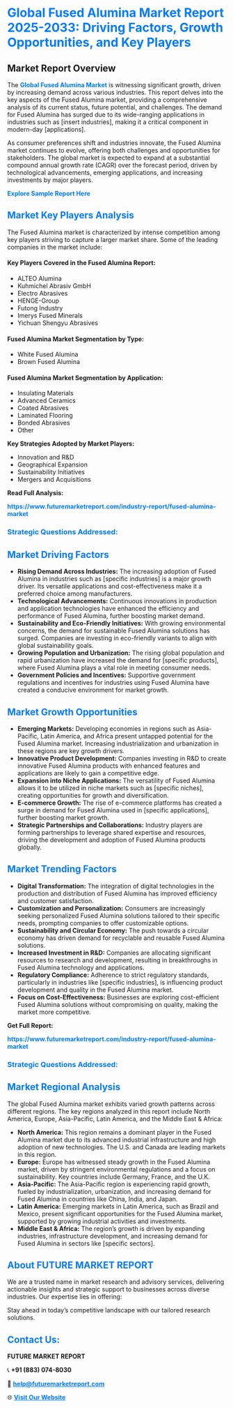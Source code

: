 <h1 style="color: #007BFF;">Global Fused Alumina Market Report 2025-2033: Driving Factors, Growth Opportunities, and Key Players</h1>

<section id="overview">
<h2>Market Report Overview</h2>
<p>The <a href="https://www.futuremarketreport.com/industry-report/fused-alumina-market" style="color: #007BFF; text-decoration: none;"><strong>Global Fused Alumina Market</strong></a> is witnessing significant growth, driven by increasing demand across various industries. This report delves into the key aspects of the Fused Alumina market, providing a comprehensive analysis of its current status, future potential, and challenges. The demand for Fused Alumina has surged due to its wide-ranging applications in industries such as [insert industries], making it a critical component in modern-day [applications].</p>
<p>As consumer preferences shift and industries innovate, the Fused Alumina market continues to evolve, offering both challenges and opportunities for stakeholders. The global market is expected to expand at a substantial compound annual growth rate (CAGR) over the forecast period, driven by technological advancements, emerging applications, and increasing investments by major players.</p>
</section>

<section id="overview">
<p><a href="https://www.futuremarketreport.com/request-sample/reportId=58660" style="color: #007BFF; text-decoration: none;"><strong>Explore Sample Report Here</strong></a></p>
</section>

<section id="key-players">
<h2 style="color: #007BFF;">Market Key Players Analysis</h2>
<p>The Fused Alumina market is characterized by intense competition among key players striving to capture a larger market share. Some of the leading companies in the market include:</p>
<h4>Key Players Covered in the Fused Alumina Report:</h4>
<ul><li>ALTEO Alumina</li><li>Kuhmichel Abrasiv GmbH</li><li>Electro Abrasives</li><li>HENGE-Group</li><li>Futong Industry</li><li>Imerys Fused Minerals</li><li>Yichuan Shengyu Abrasives</li></ul>
<h4>Fused Alumina Market Segmentation by Type:</h4>
<ul><li>White Fused Alumina</li><li>Brown Fused Alumina</li></ul>

<h4>Fused Alumina Market Segmentation by Application:</h4>
<ul><li>Insulating Materials</li><li>Advanced Ceramics</li><li>Coated Abrasives</li><li>Laminated Flooring</li><li>Bonded Abrasives</li><li>Other</li></ul>
<p><strong>Key Strategies Adopted by Market Players:</strong></p>
<ul>
<li>Innovation and R&D</li>
<li>Geographical Expansion</li>
<li>Sustainability Initiatives</li>
<li>Mergers and Acquisitions</li>
</ul>
</section>

<section>
<p><strong>Read Full Analysis: </strong></p><a href="https://www.futuremarketreport.com/industry-report/fused-alumina-market" style="color: #007BFF; text-decoration: none;"><strong>https://www.futuremarketreport.com/industry-report/fused-alumina-market</strong></a>
<h3 style="color: #007BFF;">Strategic Questions Addressed:</h3>
</section>

<section id="driving-factors">
<h2 style="color: #007BFF;">Market Driving Factors</h2>
<ul>
<li><strong>Rising Demand Across Industries:</strong> The increasing adoption of Fused Alumina in industries such as [specific industries] is a major growth driver. Its versatile applications and cost-effectiveness make it a preferred choice among manufacturers.</li>
<li><strong>Technological Advancements:</strong> Continuous innovations in production and application technologies have enhanced the efficiency and performance of Fused Alumina, further boosting market demand.</li>
<li><strong>Sustainability and Eco-Friendly Initiatives:</strong> With growing environmental concerns, the demand for sustainable Fused Alumina solutions has surged. Companies are investing in eco-friendly variants to align with global sustainability goals.</li>
<li><strong>Growing Population and Urbanization:</strong> The rising global population and rapid urbanization have increased the demand for [specific products], where Fused Alumina plays a vital role in meeting consumer needs.</li>
<li><strong>Government Policies and Incentives:</strong> Supportive government regulations and incentives for industries using Fused Alumina have created a conducive environment for market growth.</li>
</ul>
</section>

<section id="growth-opportunities">
<h2 style="color: #007BFF;">Market Growth Opportunities</h2>
<ul>
<li><strong>Emerging Markets:</strong> Developing economies in regions such as Asia-Pacific, Latin America, and Africa present untapped potential for the Fused Alumina market. Increasing industrialization and urbanization in these regions are key growth drivers.</li>
<li><strong>Innovative Product Development:</strong> Companies investing in R&D to create innovative Fused Alumina products with enhanced features and applications are likely to gain a competitive edge.</li>
<li><strong>Expansion into Niche Applications:</strong> The versatility of Fused Alumina allows it to be utilized in niche markets such as [specific niches], creating opportunities for growth and diversification.</li>
<li><strong>E-commerce Growth:</strong> The rise of e-commerce platforms has created a surge in demand for Fused Alumina used in [specific applications], further boosting market growth.</li>
<li><strong>Strategic Partnerships and Collaborations:</strong> Industry players are forming partnerships to leverage shared expertise and resources, driving the development and adoption of Fused Alumina products globally.</li>
</ul>
</section>

<section id="trending-factors">
<h2 style="color: #007BFF;">Market Trending Factors</h2>
<ul>
<li><strong>Digital Transformation:</strong> The integration of digital technologies in the production and distribution of Fused Alumina has improved efficiency and customer satisfaction.</li>
<li><strong>Customization and Personalization:</strong> Consumers are increasingly seeking personalized Fused Alumina solutions tailored to their specific needs, prompting companies to offer customizable options.</li>
<li><strong>Sustainability and Circular Economy:</strong> The push towards a circular economy has driven demand for recyclable and reusable Fused Alumina solutions.</li>
<li><strong>Increased Investment in R&D:</strong> Companies are allocating significant resources to research and development, resulting in breakthroughs in Fused Alumina technology and applications.</li>
<li><strong>Regulatory Compliance:</strong> Adherence to strict regulatory standards, particularly in industries like [specific industries], is influencing product development and quality in the Fused Alumina market.</li>
<li><strong>Focus on Cost-Effectiveness:</strong> Businesses are exploring cost-efficient Fused Alumina solutions without compromising on quality, making the market more competitive.</li>
</ul>
</section>

<section>
<p><strong>Get Full Report: </strong></p><a href="https://www.futuremarketreport.com/industry-report/fused-alumina-market" style="color: #007BFF; text-decoration: none;"><strong>https://www.futuremarketreport.com/industry-report/fused-alumina-market</strong></a>
<h3 style="color: #007BFF;">Strategic Questions Addressed:</h3>
</section>


<section id="regional-analysis">
<h2 style="color: #007BFF;">Market Regional Analysis</h2>
<p>The global Fused Alumina market exhibits varied growth patterns across different regions. The key regions analyzed in this report include North America, Europe, Asia-Pacific, Latin America, and the Middle East & Africa:</p>
<ul>
<li><strong>North America:</strong> This region remains a dominant player in the Fused Alumina market due to its advanced industrial infrastructure and high adoption of new technologies. The U.S. and Canada are leading markets in this region.</li>
<li><strong>Europe:</strong> Europe has witnessed steady growth in the Fused Alumina market, driven by stringent environmental regulations and a focus on sustainability. Key countries include Germany, France, and the U.K.</li>
<li><strong>Asia-Pacific:</strong> The Asia-Pacific region is experiencing rapid growth, fueled by industrialization, urbanization, and increasing demand for Fused Alumina in countries like China, India, and Japan.</li>
<li><strong>Latin America:</strong> Emerging markets in Latin America, such as Brazil and Mexico, present significant opportunities for the Fused Alumina market, supported by growing industrial activities and investments.</li>
<li><strong>Middle East & Africa:</strong> The region’s growth is driven by expanding industries, infrastructure development, and increasing demand for Fused Alumina in sectors like [specific sectors].</li>
</ul>
</section>

<footer>
<h2 style="color: #007BFF;">About FUTURE MARKET REPORT</h2>
<p>We are a trusted name in market research and advisory services, delivering actionable insights and strategic support to businesses across diverse industries. Our expertise lies in offering:</p>

<p>Stay ahead in today’s competitive landscape with our tailored research solutions.</p>

<h2 style="color: #007BFF;">Contact Us:</h2>
<p><strong>FUTURE MARKET REPORT</strong></p>
<p>📞 <strong>+91 (883) 074-8030</strong></p>
<p>📧 <strong><a href="mailto:help@futuremarketreport.com" style="color: #007BFF;">help@futuremarketreport.com</a></strong></p>
<p>🌐 <strong><a href="https://www.futuremarketreport.com/" style="color: #007BFF;">Visit Our Website</a></strong></p>
</footer>